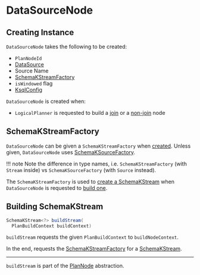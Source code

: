 # DataSourceNode

## Creating Instance

`DataSourceNode` takes the following to be created:

* <span id="id"> `PlanNodeId`
* <span id="dataSource"> [DataSource](../DataSource.md)
* <span id="alias"> Source Name
* [SchemaKStreamFactory](#schemaKStreamFactory)
* <span id="isWindowed"> `isWindowed` flag
* <span id="ksqlConfig"> [KsqlConfig](../KsqlConfig.md)

`DataSourceNode` is created when:

* `LogicalPlanner` is requested to build a [join](LogicalPlanner.md#buildJoin) or a [non-join](LogicalPlanner.md#buildNonJoinNode) node

## <span id="schemaKStreamFactory"> SchemaKStreamFactory

`DataSourceNode` can be given a `SchemaKStreamFactory` when [created](#creating-instance). Unless given, `DataSourceNode` uses [SchemaKSourceFactory](../SchemaKSourceFactory.md#buildSource).

!!! note
    Note the difference in type names, i.e. `SchemaKStreamFactory` (with `Stream` inside) vs `SchemaKSourceFactory` (with `Source` instead).

The `SchemaKStreamFactory` is used to [create a SchemaKStream](../SchemaKSourceFactory.md#buildSource) when `DataSourceNode` is requested to [build one](#buildStream).

## <span id="buildStream"> Building SchemaKStream

```java
SchemaKStream<?> buildStream(
  PlanBuildContext buildContext)
```

`buildStream` requests the given `PlanBuildContext` to `buildNodeContext`.

In the end, requests the [SchemaKStreamFactory](#schemaKStreamFactory) for a [SchemaKStream](../SchemaKSourceFactory.md#buildSource).

---

`buildStream` is part of the [PlanNode](PlanNode.md#buildStream) abstraction.
